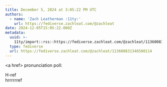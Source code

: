 ```yaml
---
title: December 5, 2024 at 3:05:22 PM UTC
authors:
  - name: 'Zach Leatherman :11ty:'
    url: https://fediverse.zachleat.com/@zachleat
date: 2024-12-05T15:05:22.000Z
metadata:
  uuid: >-
    11ty/import::rss::https://fediverse.zachleat.com/@zachleat/113600831346500114
  type: fediverse
  url: https://fediverse.zachleat.com/@zachleat/113600831346500114
---
```

\<a href> pronunciation poll:

H-ref  
hrrrrrref